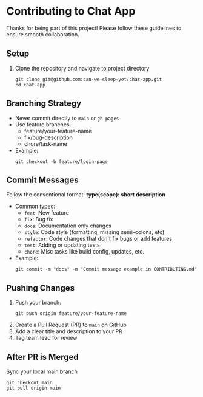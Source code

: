 # Contributing to Chat App

Thanks for being part of this project! Please follow these guidelines to ensure smooth collaboration.

## Setup

1. Clone the repository and navigate to project directory
   ```
   git clone git@github.com:can-we-sleep-yet/chat-app.git
   cd chat-app
   ```

## Branching Strategy

- Never commit directly to `main` or `gh-pages`
- Use feature branches.
  - feature/your-feature-name
  - fix/bug-description
  - chore/task-name
- Example:
  ```
  git checkout -b feature/login-page
  ```

## Commit Messages

Follow the conventional format: <b>type(scope): short description</b>

- Common types:
  - `feat`: New feature
  - `fix`: Bug fix
  - `docs`: Documentation only changes
  - `style`: Code style (formatting, missing semi-colons, etc)
  - `refactor`: Code changes that don't fix bugs or add features
  - `test`: Adding or updating tests
  - `chore`: Misc tasks like build config, updates, etc.
- Example:
  ```
  git commit -m "docs" -m "Commit message example in CONTRIBUTING.md"
  ```

## Pushing Changes

1. Push your branch:
   ```
   git push origin feature/your-feature-name
   ```
2. Create a Pull Request (PR) to `main` on GitHub
3. Add a clear title and description to your PR
4. Tag team lead for review

## After PR is Merged

Sync your local main branch

```
git checkout main
git pull origin main
```
